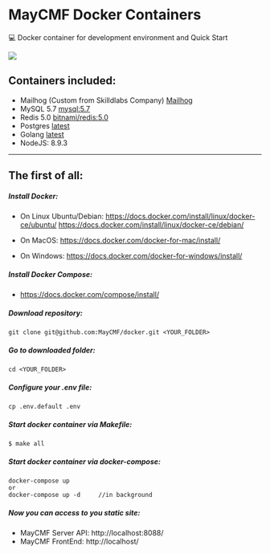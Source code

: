 # MayCMF Docker Containers
:computer: Docker container for development environment and Quick Start

![](https://repository-images.githubusercontent.com/223875170/2ee1e500-1612-11ea-897f-5c7ed34f7a05)

## Containers included:

- Mailhog (Custom from Skilldlabs Company) [Mailhog](https://hub.docker.com/r/skilldlabs/mailhog)
- MySQL 5.7 [mysql:5.7](https://hub.docker.com/_/mysql)
- Redis 5.0 [bitnami/redis:5.0](https://hub.docker.com/r/bitnami/redis/)
- Postgres [latest](https://hub.docker.com/_/postgres)
- Golang [latest](https://hub.docker.com/_/golang)
- NodeJS: 8.9.3

------

## The first of all:
##### Install Docker:
- On Linux Ubuntu/Debian:
  https://docs.docker.com/install/linux/docker-ce/ubuntu/ 
  https://docs.docker.com/install/linux/docker-ce/debian/

- On MacOS:
  https://docs.docker.com/docker-for-mac/install/

- On Windows:
  https://docs.docker.com/docker-for-windows/install/

##### Install Docker Compose:
- https://docs.docker.com/compose/install/

##### Download repository:

```
git clone git@github.com:MayCMF/docker.git <YOUR_FOLDER>
```

##### Go to downloaded folder:

```
cd <YOUR_FOLDER>
```

##### Configure your .env file:

```
cp .env.default .env

```

##### Start docker container via Makefile:

```
$ make all
```

##### Start docker container via docker-compose:

```
docker-compose up
or
docker-compose up -d     //in background
```

##### Now you can access to you static site:

- MayCMF Server API: http://localhost:8088/
- MayCMF FrontEnd: http://localhost/
